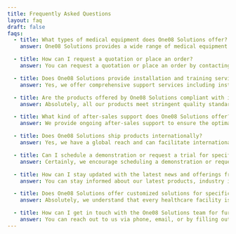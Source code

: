 ```yaml
---
title: Frequently Asked Questions
layout: faq
draft: false
faqs:
  - title: What types of medical equipment does One08 Solutions offer?
    answer: One08 Solutions provides a wide range of medical equipment including diagnostic tools, imaging devices, surgical instruments, patient monitoring systems, rehabilitation equipment, and more. Our catalog encompasses diverse products from reputable international manufacturers.

  - title: How can I request a quotation or place an order?
    answer: You can request a quotation or place an order by contacting our sales team directly via phone or email. Alternatively, you can fill out the inquiry form on our website, and our representatives will promptly assist you.

  - title: Does One08 Solutions provide installation and training services for the purchased equipment?
    answer: Yes, we offer comprehensive support services including installation, training, and demonstrations for the equipment purchased from us. Our team ensures that your staff is proficient in using the equipment effectively and safely.

  - title: Are the products offered by One08 Solutions compliant with industry standards and regulations?
    answer: Absolutely, all our products meet stringent quality standards and comply with relevant industry regulations. We prioritize safety, efficacy, and adherence to the necessary certifications.

  - title: What kind of after-sales support does One08 Solutions offer?
    answer: We provide ongoing after-sales support to ensure the optimal performance of the equipment. Our customer service team is available to address any queries, provide technical assistance, and facilitate maintenance and repairs as needed.

  - title: Does One08 Solutions ship products internationally?
    answer: Yes, we have a global reach and can facilitate international shipping. Our extensive network allows us to serve clients worldwide, delivering reliable and efficient service regardless of location.

  - title: Can I schedule a demonstration or request a trial for specific equipment?
    answer: Certainly, we encourage scheduling a demonstration or requesting a trial for select equipment. Contact our sales team, and we'll arrange a demonstration or trial period to help you make informed decisions.

  - title: How can I stay updated with the latest news and offerings from One08 Solutions?
    answer: You can stay informed about our latest products, industry insights, and company news by subscribing to our newsletter or following us on our social media platforms, including Facebook, Twitter, Instagram, and LinkedIn.

  - title: Does One08 Solutions offer customized solutions for specific healthcare facility needs?
    answer: Absolutely, we understand that every healthcare facility is unique. We provide customized solutions tailored to meet the specific requirements of our clients, ensuring personalized and adaptable options.

  - title: How can I get in touch with the One08 Solutions team for further assistance?
    answer: You can reach out to us via phone, email, or by filling out the contact form on our website. Our knowledgeable team is dedicated to providing prompt and helpful assistance for all your inquiries.
---
```

